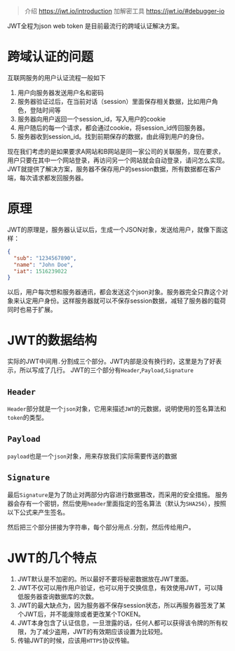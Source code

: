 > 介绍 https://jwt.io/introduction
> 加解密工具 https://jwt.io/#debugger-io

JWT全程为json web token 是目前最流行的跨域认证解决方案。

# 跨域认证的问题

互联网服务的用户认证流程一般如下

1. 用户向服务器发送用户名和密码
2. 服务器验证过后，在当前对话（session）里面保存相关数据，比如用户角色，登陆时间等
3. 服务器向用户返回一个session_id，写入用户的cookie
4. 用户随后的每一个请求，都会通过cookie，将session_id传回服务器。
5. 服务器收到session_id。找到前期保存的数据，由此得到用户的身份。

现在我们考虑的是如果要求A网站和B网站是同一家公司的关联服务，现在要求，用户只要在其中一个网站登录，再访问另一个网站就会自动登录，请问怎么实现。
JWT就提供了解决方案，服务器不保存用户的session数据，所有数据都在客户端，每次请求都发回服务器。

# 原理

JWT的原理是，服务器认证以后，生成一个JSON对象，发送给用户，就像下面这样：

```json
{
  "sub": "1234567890",
  "name": "John Doe",
  "iat": 1516239022
}
```

以后，用户每次想和服务器通讯，都会发送这个json对象。服务器完全只靠这个对象来认定用户身份。这样服务器就可以不保存session数据，减轻了服务器的载荷同时也易于扩展。

# JWT的数据结构

实际的JWT中间用`.`分割成三个部分。JWT内部是没有换行的，这里是为了好表示，所以写成了几行。
JWT的三个部分有`Header`,`Payload`,`Signature`

## `Header`

`Header`部分就是一个`json`对象，它用来描述`JWT`的元数据，说明使用的签名算法和`token`的类型。

## `Payload`

`payload`也是一个`json`对象，用来存放我们实际需要传送的数据

## `Signature`

最后`Signature`是为了防止对两部分内容进行数据篡改，而采用的安全措施。
服务器会存有一个密钥，然后使用`header`里面指定的签名算法（默认为`SHA256`），按照以下公式来产生签名。

然后把三个部分拼接为字符串，每个部分用点`.`分割，然后传给用户。

# JWT的几个特点

1. JWT默认是不加密的。所以最好不要将秘密数据放在JWT里面。
2. JWT不仅可以用作用户验证，也可以用于交换信息，有效使用JWT，可以降低服务器查询数据库的次数。
3. JWT的最大缺点为，因为服务器不保存session状态，所以再服务器签发了某个JWT后，并不能废除或者更改某个TOKEN。
4. JWT本身包含了认证信息，一旦泄露的话，任何人都可以获得该令牌的所有权限，为了减少盗用，JWT的有效期应该设置为比较短。
5. 传输JWT的时候，应该用`HTTPS`协议传输。
